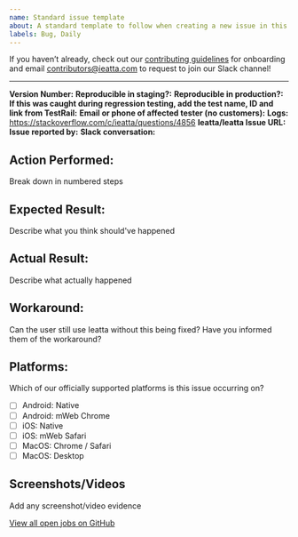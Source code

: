 ```yaml
---
name: Standard issue template
about: A standard template to follow when creating a new issue in this repository
labels: Bug, Daily
---
```


If you haven’t already, check out our [contributing guidelines](https://github.com/Ieatta/ReactNativeChat/blob/main/contributingGuides/CONTRIBUTING.md) for onboarding and email contributors@ieatta.com to request to join our Slack channel!
___

**Version Number:**
**Reproducible in staging?:**
**Reproducible in production?:**
**If this was caught during regression testing, add the test name, ID and link from TestRail:**
**Email or phone of affected tester (no customers):**
**Logs:** https://stackoverflow.com/c/ieatta/questions/4856
**Ieatta/Ieatta Issue URL:**
**Issue reported by:**
**Slack conversation:**

## Action Performed:
Break down in numbered steps

## Expected Result:
Describe what you think should've happened

## Actual Result:
Describe what actually happened

## Workaround:
Can the user still use Ieatta without this being fixed? Have you informed them of the workaround?

## Platforms:
<!---
Check off any platforms that are affected by this issue
--->
Which of our officially supported platforms is this issue occurring on?
- [ ] Android: Native
- [ ] Android: mWeb Chrome
- [ ] iOS: Native
- [ ] iOS: mWeb Safari
- [ ] MacOS: Chrome / Safari
- [ ] MacOS: Desktop

## Screenshots/Videos

Add any screenshot/video evidence

</details>

[View all open jobs on GitHub](https://github.com/Ieatta/App/issues?q=is%3Aopen+is%3Aissue+label%3A%22Help+Wanted%22)

